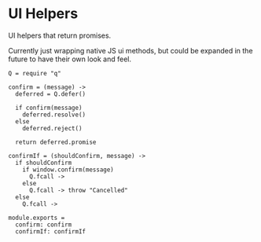 UI Helpers
==========

UI helpers that return promises.

Currently just wrapping native JS ui methods, but could be expanded in the
future to have their own look and feel.

    Q = require "q"

    confirm = (message) ->
      deferred = Q.defer()

      if confirm(message)
        deferred.resolve()
      else
        deferred.reject()

      return deferred.promise

    confirmIf = (shouldConfirm, message) ->
      if shouldConfirm
        if window.confirm(message)
          Q.fcall ->
        else
          Q.fcall -> throw "Cancelled"
      else
        Q.fcall ->

    module.exports =
      confirm: confirm
      confirmIf: confirmIf
